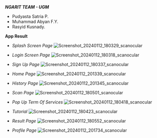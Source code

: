 ***NGARIT TEAM - UGM***
* Pudyasta Satria P.
* Muhammad Abyan F.Y.
* Rasyid Kusnady.


**App Result**

* *Splash Screen Page*
  ![Screenshot_20240112_180329_scanocular](https://github.com/rasyidk/scanocular/assets/54275103/f48fcabf-9638-4f83-a93b-fd52fa2a5bc0)

* *Login Screen Page*
  ![Screenshot_20240112_180318_scanocular](https://github.com/rasyidk/scanocular/assets/54275103/28c1db00-9474-4a88-924d-26032b07159a)

* *Sign Up Page*
  ![Screenshot_20240112_180337_scanocular](https://github.com/rasyidk/scanocular/assets/54275103/c406f266-18d3-4b93-9ce3-0d97f629f942)

* *Home Page*
  ![Screenshot_20240112_201339_scanocular](https://github.com/rasyidk/scanocular/assets/54275103/5daa481c-b3c3-465e-9a38-4aa3895ec1fd)

* *History Page*
  ![Screenshot_20240112_201345_scanocular](https://github.com/rasyidk/scanocular/assets/54275103/a6a4dbad-41cb-4427-85f8-ed154cb348bd)

* *Scan Page*
  ![Screenshot_20240112_180501_scanocular](https://github.com/rasyidk/scanocular/assets/54275103/0ab821ba-1719-4c28-a03c-880858569c32)

* *Pop Up Term Of Services*
  ![Screenshot_20240112_180418_scanocular](https://github.com/rasyidk/scanocular/assets/54275103/74e8b260-3409-4619-ab96-08de68fe7d17)

* *Tutorial*
  ![Screenshot_20240112_180423_scanocular](https://github.com/rasyidk/scanocular/assets/54275103/447eec87-ec1b-44af-8fb3-9e497d9c942f)

* *Result Page*
  ![Screenshot_20240112_180552_scanocular](https://github.com/rasyidk/scanocular/assets/54275103/b6734fd1-6e5d-4210-a528-0498a84a445d)

* *Profile Page*
  ![Screenshot_20240112_201734_scanocular](https://github.com/rasyidk/scanocular/assets/54275103/be56423d-0dc6-4983-96f0-36125a3a9292)










 

